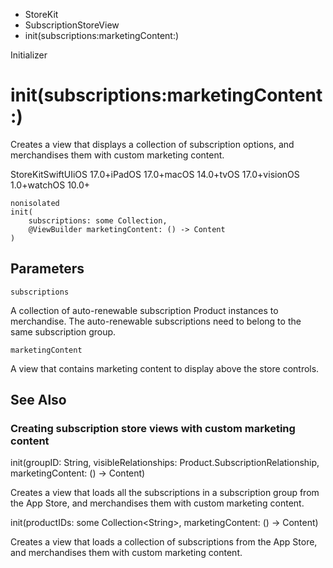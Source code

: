

- StoreKit
- SubscriptionStoreView
-  init(subscriptions:marketingContent:) 

Initializer

# init(subscriptions:marketingContent:)

Creates a view that displays a collection of subscription options, and merchandises them with custom marketing content.

StoreKitSwiftUIiOS 17.0+iPadOS 17.0+macOS 14.0+tvOS 17.0+visionOS 1.0+watchOS 10.0+

``` source
nonisolated
init(
    subscriptions: some Collection,
    @ViewBuilder marketingContent: () -> Content
)
```

## Parameters 

`subscriptions`  

A collection of auto-renewable subscription Product instances to merchandise. The auto-renewable subscriptions need to belong to the same subscription group.

`marketingContent`  

A view that contains marketing content to display above the store controls.

## See Also

### Creating subscription store views with custom marketing content

init(groupID: String, visibleRelationships: Product.SubscriptionRelationship, marketingContent: () -> Content)

Creates a view that loads all the subscriptions in a subscription group from the App Store, and merchandises them with custom marketing content.

init(productIDs: some Collection&lt;String>, marketingContent: () -> Content)

Creates a view that loads a collection of subscriptions from the App Store, and merchandises them with custom marketing content.

